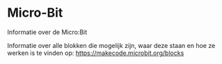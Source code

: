 # Micro-Bit
Informatie over de Micro:Bit

Informatie over alle blokken die mogelijk zijn, waar deze staan en hoe ze werken is te vinden op:
https://makecode.microbit.org/blocks

